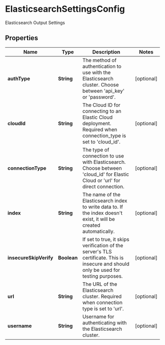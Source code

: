 

# ElasticsearchSettingsConfig

Elasticsearch Output Settings

## Properties

| Name | Type | Description | Notes |
|------------ | ------------- | ------------- | -------------|
|**authType** | **String** | The method of authentication to use with the Elasticsearch cluster. Choose between &#39;api_key&#39; or &#39;password&#39;. |  [optional] |
|**cloudId** | **String** | The Cloud ID for connecting to an Elastic Cloud deployment. Required when connection_type is set to &#39;cloud_id&#39;. |  [optional] |
|**connectionType** | **String** | The type of connection to use with Elasticsearch. Choose between &#39;cloud_id&#39; for Elastic Cloud or &#39;url&#39; for direct connection. |  [optional] |
|**index** | **String** | The name of the Elasticsearch index to write data to. If the index doesn&#39;t exist, it will be created automatically. |  [optional] |
|**insecureSkipVerify** | **Boolean** | If set to true, it skips verification of the server&#39;s TLS certificate. This is insecure and should only be used for testing purposes. |  [optional] |
|**url** | **String** | The URL of the Elasticsearch cluster. Required when connection type is set to &#39;url&#39;. |  [optional] |
|**username** | **String** | Username for authenticating with the Elasticsearch cluster. |  [optional] |



